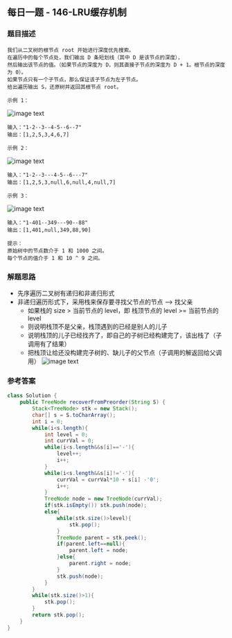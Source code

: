 ## 每日一题 - 146-LRU缓存机制


### 题目描述
```
我们从二叉树的根节点 root 开始进行深度优先搜索。
在遍历中的每个节点处，我们输出 D 条短划线（其中 D 是该节点的深度），
然后输出该节点的值。（如果节点的深度为 D，则其直接子节点的深度为 D + 1。根节点的深度为 0）。
如果节点只有一个子节点，那么保证该子节点为左子节点。
给出遍历输出 S，还原树并返回其根节点 root。 

示例 1：
```
![image text](https://assets.leetcode-cn.com/aliyun-lc-upload/uploads/2019/04/12/recover-a-tree-from-preorder-traversal.png)
```
输入："1-2--3--4-5--6--7"
输出：[1,2,5,3,4,6,7]

示例 2：
```
![image text](https://assets.leetcode-cn.com/aliyun-lc-upload/uploads/2019/04/12/screen-shot-2019-04-10-at-114101-pm.png)
```
输入："1-2--3---4-5--6---7"
输出：[1,2,5,3,null,6,null,4,null,7]

示例 3：
```
![image text](https://assets.leetcode-cn.com/aliyun-lc-upload/uploads/2019/04/12/screen-shot-2019-04-10-at-114955-pm.png)
```
输入："1-401--349---90--88"
输出：[1,401,null,349,88,90]

提示：
原始树中的节点数介于 1 和 1000 之间。
每个节点的值介于 1 和 10 ^ 9 之间。
```
### 解题思路
* 先序遍历二叉树有递归和非递归形式
* 非递归遍历形式下，采用栈来保存要寻找父节点的节点 --> 找父亲
    * 如果栈的 size > 当前节点的 level，即 栈顶节点的 level >= 当前节点的level
    * 则说明栈顶不是父亲，栈顶遇到的已经是别人的儿子
    * 说明栈顶的儿子已经找齐了，即自己的子树已经构建完了，该出栈了（子调用有了结果）
    * 把栈顶让给还没构建完子树的、缺儿子的父节点（子调用的解返回给父调用）
![image text](https://pic.leetcode-cn.com/a007453f5907ed1766cf2ec0a610e3e3cf07e69701a939abbaceaa555f9a4f1c-image.png)
### 参考答案

```java
class Solution {
    public TreeNode recoverFromPreorder(String S) {
        Stack<TreeNode> stk = new Stack();
        char[] s = S.toCharArray();
        int i = 0;
        while(i<s.length){
            int level = 0;
            int currVal = 0;
            while(i<s.length&&s[i]=='-'){
                level++;
                i++;
            }
            while(i<s.length&&s[i]!='-'){
                currVal = currVal*10 + s[i] -'0';
                i++;
            }
            TreeNode node = new TreeNode(currVal);
            if(stk.isEmpty()) stk.push(node);
            else{
                while(stk.size()>level){
                    stk.pop();
                }
                TreeNode parent = stk.peek();
                if(parent.left==null){
                    parent.left = node;
                }else{
                    parent.right = node;
                }
                stk.push(node);
            }
        }
        while(stk.size()>1){
            stk.pop();
        }
        return stk.pop();
    }
}

```
